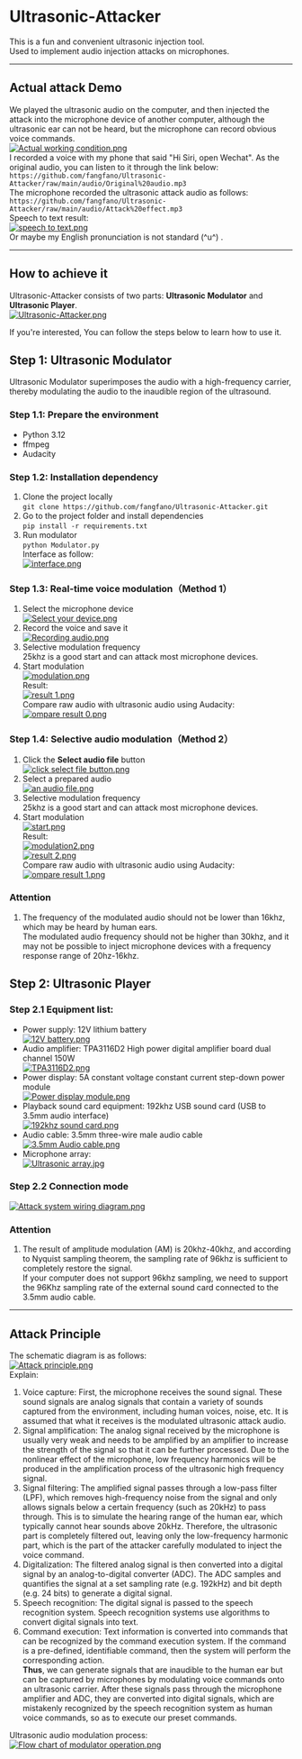 # Ultrasonic-Attacker  
This is a fun and convenient ultrasonic injection tool.  
Used to implement audio injection attacks on microphones.  

---

## Actual attack Demo  
We played the ultrasonic audio on the computer, and then injected the attack into the microphone device of another computer, although the ultrasonic ear can not be heard, but the microphone can record obvious voice commands.  
[![Actual working condition.png](https://pic1.imgdb.cn/item/67c93953066befcec6debb94.png)](https://pic1.imgdb.cn/item/67c93953066befcec6debb94.png)  
I recorded a voice with my phone that said "Hi Siri, open Wechat". As the original audio, you can listen to it through the link below:  
``https://github.com/fangfano/Ultrasonic-Attacker/raw/main/audio/Original%20audio.mp3``  
The microphone recorded the ultrasonic attack audio as follows:  
``https://github.com/fangfano/Ultrasonic-Attacker/raw/main/audio/Attack%20effect.mp3``  
Speech to text result:  
[![speech to text.png](https://pic1.imgdb.cn/item/67c93a8a066befcec6debdf2.png)](https://pic1.imgdb.cn/item/67c93a8a066befcec6debdf2.png)  
Or maybe my English pronunciation is not standard (^u^) .  

---

## How to achieve it  
Ultrasonic-Attacker consists of two parts: **Ultrasonic Modulator** and **Ultrasonic Player**.  
[![Ultrasonic-Attacker.png](https://pic1.imgdb.cn/item/67c93a99066befcec6debe26.png)](https://pic1.imgdb.cn/item/67c93a99066befcec6debe26.png)  

If you're interested, You can follow the steps below to learn how to use it.

## Step 1: Ultrasonic Modulator  
Ultrasonic Modulator superimposes the audio with a high-frequency carrier, thereby modulating the audio to the inaudible region of the ultrasound.  

### Step 1.1: Prepare the environment  
- Python 3.12  
- ffmpeg  
- Audacity  

### Step 1.2: Installation dependency  
1. Clone the project locally  
``git clone https://github.com/fangfano/Ultrasonic-Attacker.git``  
2. Go to the project folder and install dependencies  
``pip install -r requirements.txt``  
3. Run modulator  
``python Modulator.py``  
Interface as follow:  
[![interface.png](https://pic1.imgdb.cn/item/67c93a37066befcec6debd44.png)](https://pic1.imgdb.cn/item/67c93a37066befcec6debd44.png)  

### Step 1.3: Real-time voice modulation（Method 1）  
1. Select the microphone device  
[![Select your device.png](https://pic1.imgdb.cn/item/67c93a6d066befcec6debdba.png)](https://pic1.imgdb.cn/item/67c93a6d066befcec6debdba.png)  
2. Record the voice and save it  
[![Recording audio.png](https://pic1.imgdb.cn/item/67c93a6c066befcec6debdb2.png)](https://pic1.imgdb.cn/item/67c93a6c066befcec6debdb2.png)  
3. Selective modulation frequency  
25khz is a good start and can attack most microphone devices.  
4. Start modulation  
[![modulation.png](https://pic1.imgdb.cn/item/67c93a58066befcec6debd82.png)](https://pic1.imgdb.cn/item/67c93a58066befcec6debd82.png)  
Result:  
[![result 1.png](https://pic1.imgdb.cn/item/67c93a6d066befcec6debdb3.png)](https://pic1.imgdb.cn/item/67c93a6d066befcec6debdb3.png)  
Compare raw audio with ultrasonic audio using Audacity:  
[![ompare result 0.png](https://pic1.imgdb.cn/item/67c93a58066befcec6debd85.png)](https://pic1.imgdb.cn/item/67c93a58066befcec6debd85.png)  

### Step 1.4: Selective audio modulation（Method 2）  
1. Click the **Select audio file** button  
[![click select file button.png](https://pic1.imgdb.cn/item/67c93a36066befcec6debd41.png)](https://pic1.imgdb.cn/item/67c93a36066befcec6debd41.png)  
2. Select a prepared audio  
[![an audio file.png](https://pic1.imgdb.cn/item/67c93954066befcec6debb96.png)](https://pic1.imgdb.cn/item/67c93954066befcec6debb96.png)  
3. Selective modulation frequency  
25khz is a good start and can attack most microphone devices.  
4. Start modulation  
[![start.png](https://pic1.imgdb.cn/item/67c93a8a066befcec6debdf3.png)](https://pic1.imgdb.cn/item/67c93a8a066befcec6debdf3.png)  
Result:  
[![modulation2.png](https://pic1.imgdb.cn/item/67c93a58066befcec6debd83.png)](https://pic1.imgdb.cn/item/67c93a58066befcec6debd83.png)  
[![result 2.png](https://pic1.imgdb.cn/item/67c93a6d066befcec6debdb6.png)](https://pic1.imgdb.cn/item/67c93a6d066befcec6debdb6.png)  
Compare raw audio with ultrasonic audio using Audacity:  
[![ompare result 1.png](https://pic1.imgdb.cn/item/67c93a58066befcec6debd87.png)](https://pic1.imgdb.cn/item/67c93a58066befcec6debd87.png)  

### Attention  
1. The frequency of the modulated audio should not be lower than 16khz, which may be heard by human ears.  
The modulated audio frequency should not be higher than 30khz, and it may not be possible to inject microphone devices with a frequency response range of 20hz-16khz.  

## Step 2: Ultrasonic Player  
### Step 2.1 Equipment list:  
- Power supply: 12V lithium battery  
[![12V battery.png](https://pic1.imgdb.cn/item/67c93953066befcec6debb91.png)](https://pic1.imgdb.cn/item/67c93953066befcec6debb91.png)  
- Audio amplifier: TPA3116D2 High power digital amplifier board dual channel 150W  
[![TPA3116D2.png](https://pic1.imgdb.cn/item/67c93a8b066befcec6debdf6.png)](https://pic1.imgdb.cn/item/67c93a8b066befcec6debdf6.png)  
- Power display: 5A constant voltage constant current step-down power module  
[![Power display module.png](https://pic1.imgdb.cn/item/67c93a59066befcec6debd8a.png)](https://pic1.imgdb.cn/item/67c93a59066befcec6debd8a.png)  
- Playback sound card equipment: 192khz USB sound card (USB to 3.5mm audio interface)  
[![192khz sound card.png](https://pic1.imgdb.cn/item/67c93953066befcec6debb92.png)](https://pic1.imgdb.cn/item/67c93953066befcec6debb92.png)  
- Audio cable: 3.5mm three-wire male audio cable  
[![3.5mm Audio cable.png](https://pic1.imgdb.cn/item/67c93952066befcec6debb90.png)](https://pic1.imgdb.cn/item/67c93952066befcec6debb90.png)  
- Microphone array:  
[![Ultrasonic array.jpg](https://pic1.imgdb.cn/item/67c93a8b066befcec6debdfa.jpg)](https://pic1.imgdb.cn/item/67c93a8b066befcec6debdfa.jpg)  

### Step 2.2 Connection mode  
[![Attack system wiring diagram.png](https://pic1.imgdb.cn/item/67c93a36066befcec6debd3f.png)](https://pic1.imgdb.cn/item/67c93a36066befcec6debd3f.png)  

### Attention  
1. The result of amplitude modulation (AM) is 20khz-40khz, and according to Nyquist sampling theorem, the sampling rate of 96khz is sufficient to completely restore the signal.  
If your computer does not support 96khz sampling, we need to support the 96Khz sampling rate of the external sound card connected to the 3.5mm audio cable.  

---

## Attack Principle  
The schematic diagram is as follows:  
[![Attack principle.png](https://pic1.imgdb.cn/item/67c93a35066befcec6debd3e.png)](https://pic1.imgdb.cn/item/67c93a35066befcec6debd3e.png)  
Explain:  
1. Voice capture: First, the microphone receives the sound signal. These sound signals are analog signals that contain a variety of sounds captured from the environment, including human voices, noise, etc. It is assumed that what it receives is the modulated ultrasonic attack audio.  
2. Signal amplification: The analog signal received by the microphone is usually very weak and needs to be amplified by an amplifier to increase the strength of the signal so that it can be further processed. Due to the nonlinear effect of the microphone, low frequency harmonics will be produced in the amplification process of the ultrasonic high frequency signal.  
3. Signal filtering: The amplified signal passes through a low-pass filter (LPF), which removes high-frequency noise from the signal and only allows signals below a certain frequency (such as 20kHz) to pass through. This is to simulate the hearing range of the human ear, which typically cannot hear sounds above 20kHz. Therefore, the ultrasonic part is completely filtered out, leaving only the low-frequency harmonic part, which is the part of the attacker carefully modulated to inject the voice command.  
4. Digitalization: The filtered analog signal is then converted into a digital signal by an analog-to-digital converter (ADC). The ADC samples and quantifies the signal at a set sampling rate (e.g. 192kHz) and bit depth (e.g. 24 bits) to generate a digital signal.  
5. Speech recognition: The digital signal is passed to the speech recognition system. Speech recognition systems use algorithms to convert digital signals into text.  
6. Command execution: Text information is converted into commands that can be recognized by the command execution system. If the command is a pre-defined, identifiable command, then the system will perform the corresponding action.  
**Thus**, we can generate signals that are inaudible to the human ear but can be captured by microphones by modulating voice commands onto an ultrasonic carrier. After these signals pass through the microphone amplifier and ADC, they are converted into digital signals, which are mistakenly recognized by the speech recognition system as human voice commands, so as to execute our preset commands.  

Ultrasonic audio modulation process:  
[![Flow chart of modulator operation.png](https://pic1.imgdb.cn/item/67c93a36066befcec6debd42.png)](https://pic1.imgdb.cn/item/67c93a36066befcec6debd42.png)  
